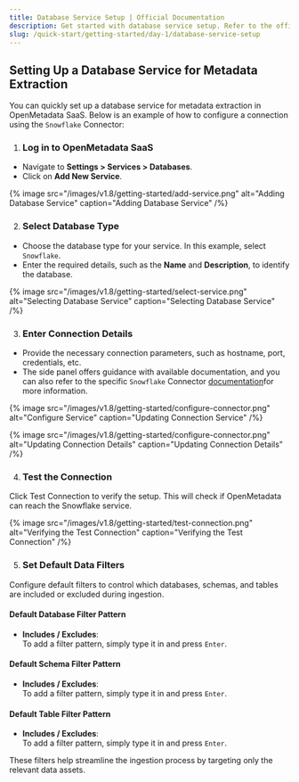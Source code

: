 ```yaml
---
title: Database Service Setup | Official Documentation
description: Get started with database service setup. Refer to the official documentation for the latest updates. Setup instructions, features, and configuration details inside. Refer to the official documentation for the latest updates.
slug: /quick-start/getting-started/day-1/database-service-setup
---
```


## Setting Up a Database Service for Metadata Extraction

You can quickly set up a database service for metadata extraction in OpenMetadata SaaS. Below is an example of how to configure a connection using the `Snowflake` Connector:

1. ### Log in to OpenMetadata SaaS 
- Navigate to **Settings > Services > Databases**.
- Click on **Add New Service**.

{% image
  src="/images/v1.8/getting-started/add-service.png"
  alt="Adding Database Service"
  caption="Adding Database Service" /%}

2. ### Select Database Type

- Choose the database type for your service. In this example, select `Snowflake`.
- Enter the required details, such as the **Name** and **Description**, to identify the database.

{% image
  src="/images/v1.8/getting-started/select-service.png"
  alt="Selecting Database Service"
  caption="Selecting Database Service" /%}

3. ### Enter Connection Details
- Provide the necessary connection parameters, such as hostname, port, credentials, etc.
- The side panel offers guidance with available documentation, and you can also refer to the specific `Snowflake` Connector [documentation](/connectors)for more information.

{% image
  src="/images/v1.8/getting-started/configure-connector.png"
  alt="Configure Service"
  caption="Updating Connection Service" /%}

{% image
  src="/images/v1.8/getting-started/configure-connector.png"
  alt="Updating Connection Details"
  caption="Updating Connection Details" /%}

4. ### Test the Connection
Click Test Connection to verify the setup. This will check if OpenMetadata can reach the Snowflake service.

{% image
  src="/images/v1.8/getting-started/test-connection.png"
  alt="Verifying the Test Connection"
  caption="Verifying the Test Connection" /%}

5. ### Set Default Data Filters

Configure default filters to control which databases, schemas, and tables are included or excluded during ingestion.

#### Default Database Filter Pattern
- **Includes / Excludes**:  
  To add a filter pattern, simply type it in and press `Enter`.

#### Default Schema Filter Pattern
- **Includes / Excludes**:  
  To add a filter pattern, simply type it in and press `Enter`.

#### Default Table Filter Pattern
- **Includes / Excludes**:  
  To add a filter pattern, simply type it in and press `Enter`.

These filters help streamline the ingestion process by targeting only the relevant data assets.
